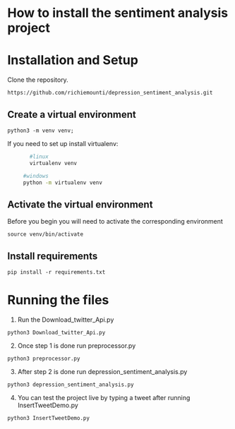 # How to install the sentiment analysis project

# Installation and Setup
Clone the repository.
```
https://github.com/richiemounti/depression_sentiment_analysis.git

```

## Create a virtual environment
```
python3 -m venv venv;
```

If you need to set up install virtualenv:
 ```bash
        #linux
        virtualenv venv
   ```
    
   ```bash
        #windows
        python -m virtualenv venv
   `````

## Activate the virtual environment
Before you begin you will need to activate the corresponding environment
```
source venv/bin/activate
```
## Install requirements
```
pip install -r requirements.txt
```
# Running the files

1. Run the Download_twitter_Api.py

```
python3 Download_twitter_Api.py
```

2. Once step  1 is done run preprocessor.py

```
python3 preprocessor.py
```

3. After step 2 is done run depression_sentiment_analysis.py

```
python3 depression_sentiment_analysis.py
```

4. You can test the project live by typing a tweet after running InsertTweetDemo.py

```
python3 InsertTweetDemo.py

```

